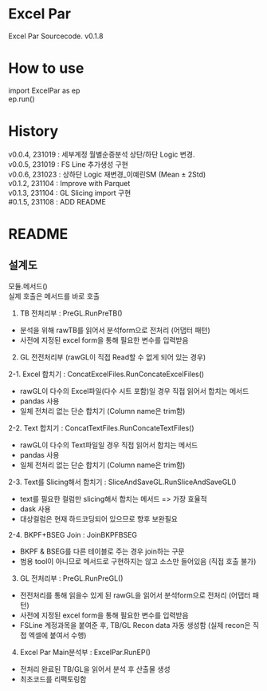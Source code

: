 # Excel Par

Excel Par Sourcecode.
v0.1.8

# How to use

import ExcelPar as ep  
ep.run()

# History

v0.0.4, 231019 : 세부계정 월별순증분석 상단/하단 Logic 변경.  
v0.0.5, 231019 : FS Line 추가생성 구현  
v0.0.6, 231023 : 상하단 Logic 재변경_이예린SM (Mean ± 2Std)  
v0.1.2, 231104 : Improve with Parquet  
v0.1.3, 231104 : GL Slicing import 구현  
#0.1.5, 231108 : ADD README  

# README

## 설계도

모듈.메서드()  
실제 호출은 메서드를 바로 호출

1. TB 전처리부 : PreGL.RunPreTB() 
- 분석을 위해 rawTB를 읽어서 분석form으로 전처리 (어댑터 패턴)
- 사전에 지정된 excel form을 통해 필요한 변수를 입력받음

2. GL 전전처리부 (rawGL이 직접 Read할 수 없게 되어 있는 경우)

2-1. Excel 합치기 : ConcatExcelFiles.RunConcateExcelFiles()
- rawGL이 다수의 Excel파일(다수 시트 포함)일 경우 직접 읽어서 합치는 메서드
- pandas 사용
- 일체 전처리 없는 단순 합치기 (Column name은 trim함)

2-2. Text 합치기 : ConcatTextFiles.RunConcateTextFiles()
- rawGL이 다수의 Text파일일 경우 직접 읽어서 합치는 메서드
- pandas 사용
- 일체 전처리 없는 단순 합치기 (Column name은 trim함)

2-3. Text를 Slicing해서 합치기 : SliceAndSaveGL.RunSliceAndSaveGL()
- text를 필요한 컬럼만 slicing해서 합치는 메서드 => 가장 효율적
- dask 사용
- 대상컬럼은 현재 하드코딩되어 있으므로 향후 보완필요

2-4. BKPF+BSEG Join : JoinBKPFBSEG
- BKPF & BSEG를 다른 테이블로 주는 경우 join하는 구문
- 범용 tool이 아니므로 메서드로 구현하지는 않고 소스만 들어있음 (직접 호출 불가)

3. GL 전처리부 : PreGL.RunPreGL()
- 전전처리를 통해 읽을수 있게 된 rawGL을 읽어서 분석form으로 전처리 (어댑터 패턴)
- 사전에 지정된 excel form을 통해 필요한 변수를 입력받음
- FSLine 계정과목을 붙여준 후, TB/GL Recon data 자동 생성함 (실제 recon은 직접 엑셀에 붙여서 수행)

4. Excel Par Main분석부 : ExcelPar.RunEP()
- 전처리 완료된 TB/GL을 읽어서 분석 후 산출물 생성
- 최초코드를 리팩토링함